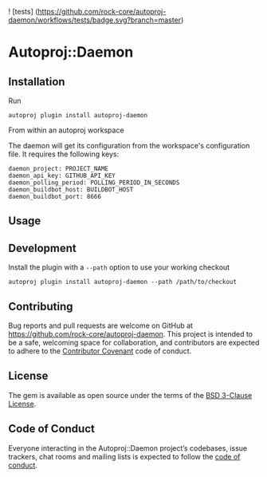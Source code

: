 ! [tests]&nbsp;(https://github.com/rock-core/autoproj-daemon/workflows/tests/badge.svg?branch=master)

# Autoproj::Daemon


## Installation

Run

~~~
autoproj plugin install autoproj-daemon
~~~

From within an autoproj workspace

The daemon will get its configuration from the workspace's configuration file.
It requires the following keys:

~~~
daemon_project: PROJECT_NAME
daemon_api_key: GITHUB_API_KEY
daemon_polling_period: POLLING_PERIOD_IN_SECONDS
daemon_buildbot_host: BUILDBOT_HOST
daemon_buildbot_port: 8666
~~~

## Usage

## Development

Install the plugin with a `--path` option to use your working checkout

~~~
autoproj plugin install autoproj-daemon --path /path/to/checkout
~~~

## Contributing

Bug reports and pull requests are welcome on GitHub at
https://github.com/rock-core/autoproj-daemon. This project is intended to be a
safe, welcoming space for collaboration, and contributors are expected to
adhere to the [Contributor Covenant](http://contributor-covenant.org) code of
conduct.

## License

The gem is available as open source under the terms of the [BSD 3-Clause
License](https://opensource.org/licenses/BSD-3-Clause).

## Code of Conduct

Everyone interacting in the Autoproj::Daemon project’s codebases, issue trackers,
chat rooms and mailing lists is expected to follow the [code of
conduct](https://github.com/rock-core/autoproj-daemon/blob/master/CODE_OF_CONDUCT.md).
